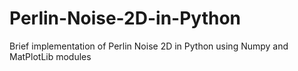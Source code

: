 # Perlin-Noise-2D-in-Python


Brief implementation of Perlin Noise 2D in Python using Numpy and MatPlotLib modules
